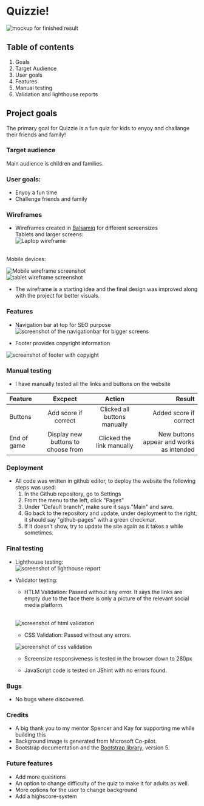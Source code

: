 # Quizzie!

![mockup for finished result](assets/images/mockup-quiz.png)

## Table of contents

1. Goals
2. Target Audience
3. User goals
4. Features
5. Manual testing
6. Validation and lighthouse reports

## Project goals

The primary goal for Quizzie is a fun quiz for kids to enyoy and challange their friends and family!

### Target audience

Main audience is children and families.


### User goals:

* Enyoy a fun time
* Challenge friends and family

### Wireframes

* Wireframes created in [Balsamiq](https://balsamiq.com/wireframes/desktop/#) for different screensizes<br>
Tablets and larger screens:<br>
![Laptop wireframe](assets/images/laptopwireframe.png)<br>
<br>
Mobile devices:<br>

![Mobile wireframe screenshot](assets/images/mobilewireframe.png)<br>
![tablet wireframe screenshot](assets/images/tabletwireframe.png)<br>

* The wireframe is a starting idea and the final design was improved along with the project for better visuals.

### Features

* Navigation bar at top for SEO purpose
![screenshot of the navigationbar for bigger screens](assets/images/navbarquiz.png)

* Footer provides copyright information<br>

![screenshot of footer with copyight](assets/images/footerquiz.png)



### Manual testing

* I have manually tested all the links and buttons on the website


| Feature  | Excpect  | Action  | Result  |
|:---|:---:|:---:|---:|
|  Buttons | Add score if correct  | Clicked all buttons manually  |  Added score if correct | 
|  End of game | Display new buttons to choose from  | Clicked the link manually  | New buttons appear and works as intended  |



### Deployment

* All code was written in github editor, to deploy the website the following steps was used:<br>
    1. In the Github repository, go to Settings
    2. From the menu to the left, click "Pages"
    3. Under "Default branch", make sure it says "Main" and save.
    4. Go back to the repository and update, under deployment to the right, it should say "github-pages" with a green checkmar.
    5. If it doesn't show, try to update the site again as it takes a while sometimes.

### Final testing 

* Lighthouse testing:<br>
![screenshot of lighthouse report](assets/images/lighthousequiz.png)
* Validator testing:
    - HTLM Validation: Passed without any error. It says the links are empty due to the face there is only a picture of the relevant social media platform.
    <br>
    
    ![screenshot of html validation](assets/images/htmlvalidaton.png)
    
    - CSS Validation: Passed without any errors.<br>
    
    ![screenshot of css validation](assets/images/cssvalidator.png)
    
    - Screensize responsiveness is tested in the browser down to 280px

    - JavaScript code is tested on JShint with no errors found.


### Bugs

* No bugs where discovered.

### Credits 

* A big thank you to my mentor Spencer and Kay for supporting me while building this
* Background image is generated from Microsoft Co-pilot.
* Bootstrap documentation and the [Bootstrap library](https://getbootstrap.com/docs/5.3/getting-started/introduction/), version 5.

### Future features

* Add more questions
* An option to change difficulty of the quiz to make it for adults as well.
* More options for the user to change background
* Add a highscore-system